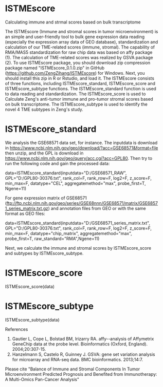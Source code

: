 # ISTMEscore
Calculating immune and strmal scores based on bulk transcriptome

The ISTMEscore (Immune and stromal scores in tumor microenvironment) is an simple and user-friendly tool to bulk gene expression data reading (especially the expression array data of GEO database), standardization and calculation of our TME-related scores (immune, stromal). The capability of RMA/MAS5 standardization for raw chip data was based on affy package (1). The calculation of TME-related scores was realized by GSVA package (2).
To use ISTMEscore package, you should download zip compression package named "ISTMEscore_0.1.0.zip" in GitHub (https://github.com/ZengZihang/ISTMEscore) for Windows. Next, you should install this zip in R or Rstudio, and load it.
The ISTMEscore consists of three functions, including ISTMEscore_standard, ISTMEscore_score and ISTMEscore_subtype functions. The ISTMEscore_standard function is used to data reading and standardization. The ISTMEscore_score is used to Calculate Zeng's anti-tumor immune and pro-tumor stromal scores based on bulk transcriptome. The ISTMEscore_subtype is used to identify the novel 4 TME subtypes in Zeng's study.


# ISTMEscore_standard
We analysis the GSE68571 data set, for instance. The inputdata is download in https://www.ncbi.nlm.nih.gov/geo/download/?acc=GSE68571&format=file then unzip, and the GPL is download in https://www.ncbi.nlm.nih.gov/geo/query/acc.cgi?acc=GPL80. Then try to run the following code and gain the processed data:

data=ISTMEscore_standard(inputdata="D:/GSE68571_RAW", GPL="D:/GPL80-30376.txt", rank_col=F, rank_row=F, log2=F, z_score=F, min_max=F, datatype="CEL", aggregatemethod="max", probe_first=T, Ngene=11)

For gene expression matrix of GSE68571 (ftp://ftp.ncbi.nlm.nih.gov/geo/series/GSE68nnn/GSE68571/matrix/GSE68571_series_matrix.txt.gz) and annotation files from GEO or with the same format as GEO files: 

data=ISTMEscore_standard(inputdata="D:/GSE68571_series_matrix.txt", GPL="D:/GPL80-30376.txt", rank_col=F, rank_row=F, log2=F, z_score=F, min_max=F, datatype="chip_matrix", aggregatemethod="max", probe_first=T, raw_standard="RMA",Ngene=11)

Next, we calculate the immune and stromal scores by ISTMEscore_score and subtypes by ISTMEscore_subtype.
# ISTMEscore_score
ISTMEscore_score(data)

# ISTMEscore_subtype
ISTMEscore_subtype(data)

References
1.	Gautier L, Cope L, Bolstad BM, Irizarry RA. affy--analysis of Affymetrix GeneChip data at the probe level. Bioinformatics (Oxford, England). 2004;20:307-15.
2.	Hanzelmann S, Castelo R, Guinney J. GSVA: gene set variation analysis for microarray and RNA-seq data. BMC bioinformatics. 2013;14:7.

Please cite "Balance of Immune and Stromal Components In Tumor Microenvironment Predicted Prognosis and Benefited from Immunotherapy: A Multi-Omics Pan-Cancer Analysis"
